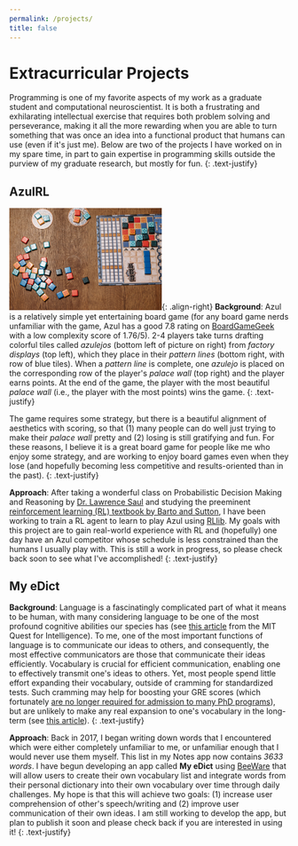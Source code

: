 ```yaml
---
permalink: /projects/
title: false
---
```

# Extracurricular Projects
Programming is one of my favorite aspects of my work as a graduate student and computational neuroscientist. It is both a frustrating and exhilarating intellectual exercise that requires both problem solving and perseverance, making it all the more rewarding when you are able to turn something that was once an idea into a functional product that humans can use (even if it's just me). Below are two of the projects I have worked on in my spare time, in part to gain expertise in programming skills outside the purview of my graduate research, but mostly for fun. 
{: .text-justify}

## AzulRL
<img src="/assets/images/azul.jpeg" width="275">{: .align-right}
**Background**: Azul is a relatively simple yet entertaining board game (for any board game nerds unfamiliar with the game, Azul has a good 7.8 rating on [BoardGameGeek](https://boardgamegeek.com/boardgame/230802/azul) with a low complexity score of 1.76/5). 2-4 players take turns drafting colorful tiles called *azulejos* (bottom left of picture on right) from *factory displays* (top left), which they place in their *pattern lines* (bottom right, with row of blue tiles). When a *pattern line* is complete, one *azulejo* is placed on the corresponding row of the player's *palace wall* (top right) and the player earns points. At the end of the game, the player with the most beautiful *palace wall* (i.e., the player with the most points) wins the game.
{: .text-justify}

The game requires some strategy, but there is a beautiful alignment of aesthetics with scoring, so that (1) many people can do well just trying to make their *palace wall* pretty and (2) losing is still gratifying and fun. For these reasons, I believe it is a great board game for people like me who enjoy some strategy, and are working to enjoy board games even when they lose (and hopefully becoming less competitive and results-oriented than in the past).
{: .text-justify}

**Approach**: After taking a wonderful class on Probabilistic Decision Making and Reasoning by [Dr. Lawrence Saul](https://users.flatironinstitute.org/~lsaul/) and studying the preeminent [reinforcement learning (RL) textbook by Barto and Sutton](https://www.amazon.com/Reinforcement-Learning-Introduction-Second-Paperback/dp/B0B95WFGV6/ref=asc_df_B0B95WFGV6/?tag=hyprod-20&linkCode=df0&hvadid=598233665925&hvpos=&hvnetw=g&hvrand=13818630893256662222&hvpone=&hvptwo=&hvqmt=&hvdev=c&hvdvcmdl=&hvlocint=&hvlocphy=9031346&hvtargid=pla-1728961664549&psc=1&mcid=c9b20daf7e9c3665afef7e19130cf3cb&gclid=Cj0KCQiA6vaqBhCbARIsACF9M6kQJz3lqpXSghAIheJfkn8uTJ_il-D6raKh1Ko_DhH_79jY0q7pgE4aAmbeEALw_wcB), I have been working to train a RL agent to learn to play Azul using [RLlib](https://docs.ray.io/en/latest/rllib/index.html). My goals with this project are to gain real-world experience with RL and (hopefully) one day have an Azul competitor whose schedule is less constrained than the humans I usually play with. This is still a work in progress, so please check back soon to see what I've accomplished!
{: .text-justify}

## My eDict
**Background**: Language is a fascinatingly complicated part of what it means to be human, with many considering language to be one of the most profound cognitive abilities our species has (see [this article](https://quest.mit.edu/research/missions/language) from the MIT Quest for Intelligence). To me, one of the most important functions of language is to communicate our ideas to others, and consequently, the most effective communicators are those that communicate their ideas efficiently. Vocabulary is crucial for efficient communication, enabling one to effectively transmit one's ideas to others. Yet, most people spend little effort expanding their vocabulary, outside of cramming for standardized tests. Such cramming may help for boosting your GRE scores (which fortunately [are no longer required for admission to many PhD programs](https://www.science.org/content/article/wave-graduate-programs-drop-gre-application-requirement)), but are unlikely to make any real expansion to one's vocabulary in the long-term (see [this article](https://www.scientificamerican.com/article/education-why-cramming-gets-a-c/)). 
{: .text-justify}

**Approach**: Back in 2017, I began writing down words that I encountered which were either completely unfamiliar to me, or unfamiliar enough that I would never use them myself. This list in my Notes app now contains *3633 words*. I have begun developing an app called **My eDict** using [BeeWare](https://beeware.org/) that will allow users to create their own vocabulary list and integrate words from their personal dictionary into their own vocabulary over time through daily challenges. My hope is that this will achieve two goals: (1) increase user comprehension of other's speech/writing and (2) improve user communication of their own ideas. I am still working to develop the app, but plan to publish it soon and please check back if you are interested in using it!
{: .text-justify}